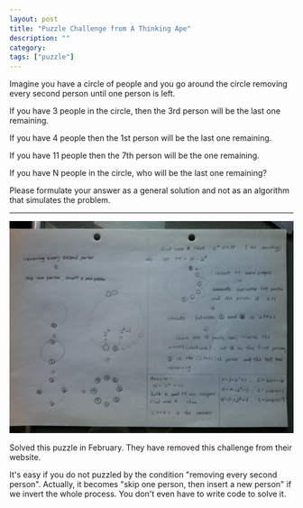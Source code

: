 ```yaml
---
layout: post
title: "Puzzle Challenge from A Thinking Ape"
description: ""
category:
tags: ["puzzle"]
---
```


Imagine you have a circle of people and you go around the circle removing every second person until one person is left.

If you have 3 people in the circle, then the 3rd person will be the last one remaining.

If you have 4 people then the 1st person will be the last one remaining.

If you have 11 people then the 7th person will be the one remaining.

If you have N people in the circle, who will be the last one remaining?

Please formulate your answer as a general solution and not as an algorithm that simulates the problem.

---

![Solution](/assets/images/misc-000-athinkingape_solution.jpg)

Solved this puzzle in February. They have removed this challenge from their website.

It's easy if you do not puzzled by the condition "removing every second person".
Actually, it becomes "skip one person, then insert a new person" if we invert the whole process.
You don't even have to write code to solve it.
